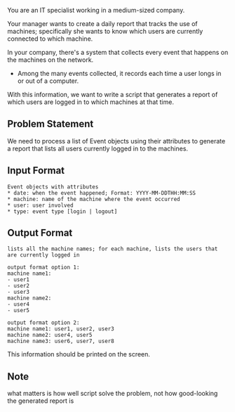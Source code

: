 You are an IT specialist working in a medium-sized company. 

Your manager wants to create a daily report that tracks the use of machines; 
specifically she wants to know which users are currently connected  to which machine.

In your company, there's a system that collects every event that happens on the machines on the network. 
- Among the many events collected, it records each time a user longs in or out of a computer.

With this information, we want to write a script that generates a report of which users are logged in to which machines at that time.

## Problem Statement
We need to process a list of Event objects using their attributes 
to generate a report that lists all users currently logged in to the machines.

## Input Format
```text
Event objects with attributes
* date: when the event happened; Format: YYYY-MM-DDTHH:MM:SS
* machine: name of the machine where the event occurred
* user: user involved
* type: event type [login | logout]
```

## Output Format
```text
lists all the machine names; for each machine, lists the users that are currently logged in

output format option 1: 
machine name1:
- user1
- user2
- user3
machine name2:
- user4
- user5

output format option 2:
machine name1: user1, user2, user3
machine name2: user4, user5
machine name3: user6, user7, user8
```
This information should be printed on the screen.


## Note
what matters is how well script solve the problem, not how good-looking the generated report is 
